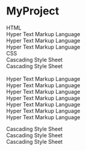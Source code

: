 # MyProject
HTML
<br>
Hyper Text Markup Language
<br>
Hyper Text Markup Language
<br>
Hyper Text Markup Language
<br>
CSS
<br>
Cascading Style Sheet
<br>
Cascading Style Sheet
<br>
<br>
Hyper Text Markup Language
<br>
Hyper Text Markup Language
<br>
Hyper Text Markup Language
<br>
Hyper Text Markup Language
<br>
Hyper Text Markup Language
<br>
Hyper Text Markup Language
<br>
Hyper Text Markup Language

Cascading Style Sheet
<br>
Cascading Style Sheet
<br>
Cascading Style Sheet


